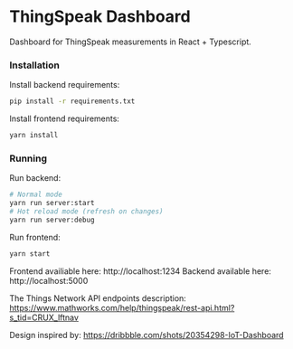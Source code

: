 # ThingSpeak Dashboard

Dashboard for ThingSpeak measurements in React + Typescript.

### Installation

Install backend requirements:
```bash
pip install -r requirements.txt
```

Install frontend requirements:
```bash
yarn install
```

### Running

Run backend:
```bash
# Normal mode
yarn run server:start
# Hot reload mode (refresh on changes)
yarn run server:debug
```

Run frontend:
```bash
yarn start
```

Frontend availiable here: http://localhost:1234
Backend available here: http://localhost:5000

The Things Network API endpoints description:
https://www.mathworks.com/help/thingspeak/rest-api.html?s_tid=CRUX_lftnav

Design inspired by:
https://dribbble.com/shots/20354298-IoT-Dashboard
